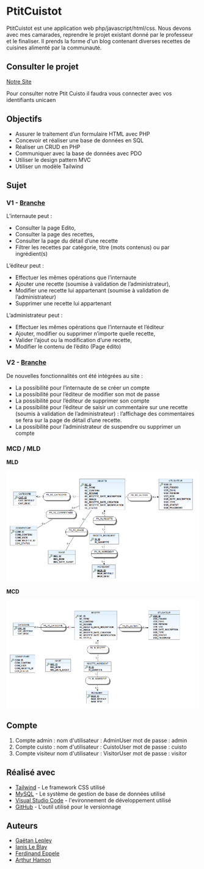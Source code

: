 # PtitCuistot

PtitCuistot est une application web php/javascript/html/css.
Nous devons avec mes camarades, reprendre le projet existant donné par le professeur et le finaliser.
Il prends la forme d'un blog contenant diverses recettes de cuisines alimenté par la communauté.

## Consulter le projet

[Notre Site](https://dev-lepley221.users.info.unicaen.fr/)

Pour consulter notre Ptit Cuisto il faudra vous connecter avec vos identifiants unicaen

## Objectifs

- Assurer le traitement d’un formulaire HTML avec PHP
- Concevoir et réaliser une base de données en SQL
- Réaliser un CRUD en PHP
- Communiquer avec la base de données avec PDO
- Utiliser le design pattern MVC
- Utiliser un modèle Tailwind

## Sujet

### V1 - [Branche](https://github.com/SquidGame/TD1_SquidGame_PC/blob/V1)

L’internaute peut :

- Consulter la page Edito,
- Consulter la page des recettes,
- Consulter la page du détail d’une recette
- Filtrer les recettes par catégorie, titre (mots contenus) ou par ingrédient(s)

L’éditeur peut :

- Effectuer les mêmes opérations que l’internaute
- Ajouter une recette (soumise à validation de l’administrateur),
- Modifier une recette lui appartenant (soumise à validation de l’administrateur)
- Supprimer une recette lui appartenant

L’administrateur peut :

- Effectuer les mêmes opérations que l’internaute et l’éditeur
- Ajouter, modifier ou supprimer n’importe quelle recette,
- Valider l’ajout ou la modification d’une recette,
- Modifier le contenu de l’édito (Page édito)

### V2 - [Branche](https://github.com/SquidGame/TD1_SquidGame_PC/blob/V2)

De nouvelles fonctionnalités ont été intégrées au site :

- La possibilité pour l’internaute de se créer un compte
- La possibilité pour l’éditeur de modifier son mot de passe
- La possibilité pour l’éditeur de supprimer son compte
- La possibilité pour l’éditeur de saisir un commentaire sur une recette (soumis à validation de l’administrateur) : l’affichage des commentaires se fera sur la page de détail d’une recette.
- La possibilité pour l’administrateur de suspendre ou supprimer un compte

### MCD / MLD

**MLD**

![Voici le MLD :](/annexes/MLD.png)

**MCD**

![Voici le MCD :](/annexes/MCD.png)

## Compte

1. Compte admin :
nom d'utilisateur : AdminUser
mot de passe : admin
2. Compte cuisto :
nom d'utilisateur : CuistoUser
mot de passe : cuisto
3. Compte visiteur
nom d'utilisateur : VisitorUser
mot de passe : visitor

## Réalisé avec

- [Tailwind](https://tailwindcss.com/) - Le framework CSS utilisé
- [MySQL](https://www.mysql.com/fr/) - Le système de gestion de base de données utilisé
- [Visual Studio Code](https://code.visualstudio.com/) - l'evironnement de développement utilisé
- [GitHub](https://github.com/) - L'outil utilisé pour le versionnage

## Auteurs

- [Gaëtan Lepley](https://github.com/Zalgow667)
- [Ianis Le Blay](https://github.com/I4NIS)
- [Ferdinand Eppele](https://github.com/FerdinandEPPELE)
- [Arthur Hamon](https://github.com/PrCthulhu)
